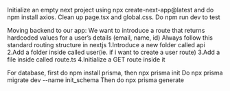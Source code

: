 Initialize an empty next project using npx create-next-app@latest and do npm install axios. Clean up page.tsx and global.css. Do npm run dev to test

Moving backend to our app:
We want to introduce a route that returns hardcoded values for a user’s details (email, name, id)
Always follow this standard routing structure in nextjs
1.Introduce a new folder called api
2.Add a folder inside called user(ie. if i want to create a user route)
3.Add a file inside called route.ts
4.Initialize a GET route inside it


For database, first do npm install prisma, then npx prisma init
Do npx prisma migrate dev --name init_schema
Then do npx prisma generate